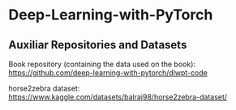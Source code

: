 # Deep-Learning-with-PyTorch

## Auxiliar Repositories and Datasets
  Book repository (containing the data used on the book): https://github.com/deep-learning-with-pytorch/dlwpt-code
  
  horse2zebra dataset: https://www.kaggle.com/datasets/balraj98/horse2zebra-dataset/
